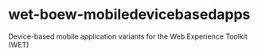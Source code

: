 wet-boew-mobiledevicebasedapps
==============================

Device-based mobile application variants for the Web Experience Toolkit (WET)
